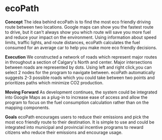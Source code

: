 # ecoPath

**Concept**
The idea behind ecoPath is to find the most eco friendly driving route between two locations. 
Google maps can show you the fastest route to drive, but it can't always show you which route will save you more fuel
and reduce your impact on the environment. Using information about speed limits, traffic lights, and route distances, 
ecoPath calculates the fuel consumed for an average car to help you make more eco friendly decisions.

**Execution**
We constructed a network of roads which represent major routes in throughout a section of Calgary's North and center. 
Major intersections between roads are represented by dots. Using left and right click,you can select 2 nodes for 
the program to navigate between. ecoPath automatically suggests 2-3 possible roads which you could take between two points 
and prioritizes paths which minimize CO2 production.

**Moving Forward**
As development continues, the system could be integrated into Google Maps as a plug-in to increase ease of access
and allow the program to focus on the fuel consumption calculation rather than on the mapping components.

**Goals**
ecoPath encourages users to reduce their emissions and pick the most eco friendly route to their destination. 
It is simple to use and could be integrated into municipal and provincial incentive programs to reward citizens 
who reduce their emissions and encourage usage.

